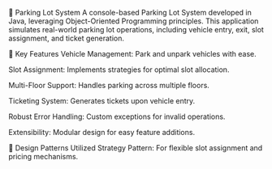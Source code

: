 🚗 Parking Lot System
A console-based Parking Lot System developed in Java, leveraging Object-Oriented Programming principles. This application simulates real-world parking lot operations, including vehicle entry, exit, slot assignment, and ticket generation.

🧠 Key Features
Vehicle Management: Park and unpark vehicles with ease.

Slot Assignment: Implements strategies for optimal slot allocation.

Multi-Floor Support: Handles parking across multiple floors.

Ticketing System: Generates tickets upon vehicle entry.

Robust Error Handling: Custom exceptions for invalid operations.

Extensibility: Modular design for easy feature additions.


🧩 Design Patterns Utilized
Strategy Pattern: For flexible slot assignment and pricing mechanisms.
